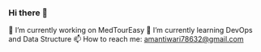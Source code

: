 ### Hi there 👋

🔭 I’m currently working on MedTourEasy
🌱 I’m currently learning DevOps and Data Structure
📫 How to reach me: amantiwari78632@gmail.com
<!--
**amantiwari1/amantiwari1** is a ✨ _special_ ✨ repository because its `README.md` (this file) appears on your GitHub profile.

Here are some ideas to get you started:

- 👯 I’m looking to collaborate on ...
- 🤔 I’m looking for help with 
- 💬 Ask me about ...
- 😄 Pronouns: ...
- ⚡ Fun fact: ...
-->
